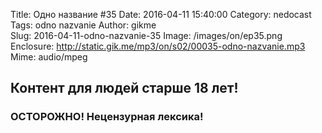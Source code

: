 Title: Одно название #35
Date: 2016-04-11 15:40:00
Category: nedocast  
Tags: odno nazvanie
Author: gikme  
Slug: 2016-04-11-odno-nazvanie-35
Image: /images/on/ep35.png
Enclosure: http://static.gik.me/mp3/on/s02/00035-odno-nazvanie.mp3  
Mime: audio/mpeg

## Контент для людей старше 18 лет!

### ОСТОРОЖНО! Нецензурная лексика!
